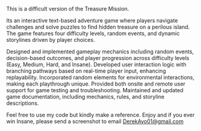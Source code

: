 This is a difficult version of the Treasure Mission. 

Its an interactive text-based adventure game where players navigate challenges and solve puzzles to find hidden treasure on a perilous island. The game features four difficulty levels, random events, and dynamic storylines driven by player choices.

Designed and implemented gameplay mechanics including random events, decision-based outcomes, and player progression across difficulty levels (Easy, Medium, Hard, and Insane).
Developed user interaction logic with branching pathways based on real-time player input, enhancing replayability.
Incorporated random elements for environmental interactions, making each playthrough unique.
Provided both onsite and remote user support for game testing and troubleshooting.
Maintained and updated game documentation, including mechanics, rules, and storyline descriptions.

Feel free to use my code but kindly make a reference.
Enjoy and if you ever win Insane, please send a screenshot to email DerekAyo01@gmail.com
